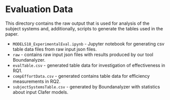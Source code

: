 # Evaluation Data
This directory contains the raw output that is used for analysis of the subject systems and, additionally, scripts to generate the tables used in the paper.

* `MODELS18_ExperimentalEval.ipynb` - Jupyter notebook for generating csv table data files from raw input json files.
* `raw` - contains raw input json files with results produced by our tool Boundanalyzer.
* `evalTable.csv` - generated table data for investigation of effectiveness in RQ1.
* `compEffortData.csv` - generated contains table data for efficiency measurements in RQ2.
* `subjectSystemsTable.csv` - generated by Boundanalyzer with statistics about input Clafer models.